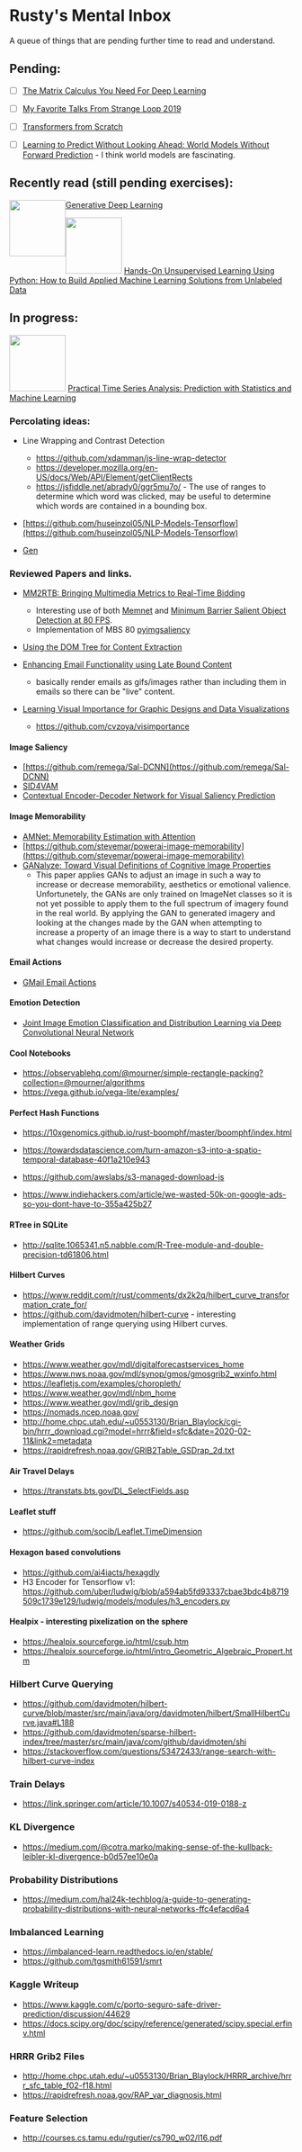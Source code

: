 # Rusty's Mental Inbox

A queue of things that are pending further time to read and understand.

## Pending:

- [ ] [The Matrix Calculus You Need For Deep Learning](https://explained.ai/matrix-calculus/index.html)

- [ ] [My Favorite Talks From Strange Loop 2019](http://stratus3d.com/blog/2019/09/24/my-favorite-talks-from-strange-loop-2019/
)

- [ ] [Transformers from Scratch](http://www.peterbloem.nl/blog/transformers)

- [ ] [Learning to Predict Without Looking Ahead:
World Models Without Forward Prediction](https://learningtopredict.github.io) - I think world models are fascinating.
 
## Recently read (still pending exercises):

<img src="https://images-na.ssl-images-amazon.com/images/I/416KapTtFjL._SX379_BO1,204,203,200_.jpg" width="100px" style="float:left"/> [Generative Deep Learning](https://www.amazon.com/Generative-Deep-Learning-Teaching-Machines/dp/1492041947)

<img src="https://images-na.ssl-images-amazon.com/images/I/51bnimDBPkL._SX379_BO1,204,203,200_.jpg" width="100px"> [Hands-On Unsupervised Learning Using Python: How to Build Applied Machine Learning Solutions from Unlabeled Data](https://www.amazon.com/Hands-Unsupervised-Learning-Using-Python/dp/1492035645)

## In progress:

<img src="https://images-na.ssl-images-amazon.com/images/I/51rGoPuGcSL._SX379_BO1,204,203,200_.jpg" width="100px"> [Practical Time Series Analysis: Prediction with Statistics and Machine Learning](https://www.amazon.com/Practical-Time-Analysis-Prediction-Statistics/dp/1492041653/ref=sr_1_1?crid=349AS4FB79YKS&keywords=time+series+oreilly&qid=1572714244&sprefix=time+series+or%2Cstripbooks%2C165&sr=8-1)


### Percolating ideas:

- Line Wrapping and Contrast Detection 
  - https://github.com/xdamman/js-line-wrap-detector
  - https://developer.mozilla.org/en-US/docs/Web/API/Element/getClientRects
  - https://jsfiddle.net/abrady0/ggr5mu7o/ - The use of ranges to determine which word was clicked, may be useful to determine which words are contained in a bounding box.
- [https://github.com/huseinzol05/NLP-Models-Tensorflow](https://github.com/huseinzol05/NLP-Models-Tensorflow)

- [Gen](https://probcomp.github.io/Gen/tutorials.html)

### Reviewed Papers and links.

  - [MM2RTB: Bringing Multimedia Metrics to Real-Time Bidding](https://arxiv.org/pdf/1708.00255.pdf)
    - Interesting use of both [Memnet](http://memorability.csail.mit.edu/) and [Minimum Barrier Salient Object Detection at 80 FPS](https://cs-people.bu.edu/jmzhang/fastmbd/MBS_preprint.pdf).
    - Implementation of MBS 80 [pyimgsaliency](https://github.com/yhenon/pyimgsaliency/blob/master/README.md)
    
  - [Using the DOM Tree for Content Extraction](https://arxiv.org/pdf/1210.6113.pdf)
  
  - [Enhancing Email Functionality using Late Bound Content](https://arxiv.org/pdf/1907.01423.pdf)
    - basically render emails as gifs/images rather than including them in emails so there can be "live" content.
  - [Learning Visual Importance for Graphic Designs and Data Visualizations](https://vcg.seas.harvard.edu/publications/learning-visual-importance-for-graphic-designs-and-data-visualizations/paper)
    - https://github.com/cvzoya/visimportance
  
#### Image Saliency

  - [https://github.com/remega/Sal-DCNN](https://github.com/remega/Sal-DCNN)
  - [SID4VAM](https://arxiv.org/pdf/1910.13066.pdf)
  - [Contextual Encoder-Decoder Network for Visual Saliency Prediction](https://github.com/alexanderkroner/saliency)
  
#### Image Memorability

  - [AMNet: Memorability Estimation with Attention](https://github.com/ok1zjf/AMNet)
  - [https://github.com/stevemar/powerai-image-memorability](https://github.com/stevemar/powerai-image-memorability)
  - [GANalyze: Toward Visual Definitions of Cognitive Image Properties](https://arxiv.org/pdf/1906.10112.pdf)
     - This paper applies GANs to adjust an image in such a way to increase or decrease memorability, aesthetics or emotional valience. Unfortunetely, the GANs are only trained on ImageNet classes so it is not yet possible to apply them to the full spectrum of imagery found in the real world.  By applying the GAN to generated imagery and looking at the changes made by the GAN when attempting to increase a property of an image there is a way to start to understand what changes would increase or decrease the desired property.
     
#### Email Actions

  - [GMail Email Actions](https://developers.google.com/gmail/markup/actions/actions-overview)
 
#### Emotion Detection
  
  - [Joint Image Emotion Classification and Distribution Learning via Deep Convolutional Neural Network](https://github.com/sherleens/EmotionDistributionLearning)

#### Cool Notebooks

  - https://observablehq.com/@mourner/simple-rectangle-packing?collection=@mourner/algorithms
  - https://vega.github.io/vega-lite/examples/

#### Perfect Hash Functions

  - https://10xgenomics.github.io/rust-boomphf/master/boomphf/index.html
  - https://towardsdatascience.com/turn-amazon-s3-into-a-spatio-temporal-database-40f1a210e943

  - https://github.com/awslabs/s3-managed-download-js
  - https://www.indiehackers.com/article/we-wasted-50k-on-google-ads-so-you-dont-have-to-355a425b27

#### RTree in SQLite

  - http://sqlite.1065341.n5.nabble.com/R-Tree-module-and-double-precision-td61806.html 
  
#### Hilbert Curves
  - https://www.reddit.com/r/rust/comments/dx2k2q/hilbert_curve_transformation_crate_for/
  - https://github.com/davidmoten/hilbert-curve - interesting implementation of range querying using Hilbert curves.

#### Weather Grids
  - https://www.weather.gov/mdl/digitalforecastservices_home
  - https://www.nws.noaa.gov/mdl/synop/gmos/gmosgrib2_wxinfo.html
  - https://leafletjs.com/examples/choropleth/
  - https://www.weather.gov/mdl/nbm_home
  - https://www.weather.gov/mdl/grib_design
  - https://nomads.ncep.noaa.gov/
  - http://home.chpc.utah.edu/~u0553130/Brian_Blaylock/cgi-bin/hrrr_download.cgi?model=hrrr&field=sfc&date=2020-02-11&link2=metadata
  - https://rapidrefresh.noaa.gov/GRIB2Table_GSDrap_2d.txt
  
#### Air Travel Delays
  - https://transtats.bts.gov/DL_SelectFields.asp

#### Leaflet stuff
  - https://github.com/socib/Leaflet.TimeDimension
  
#### Hexagon based convolutions
  - https://github.com/ai4iacts/hexagdly
  - H3 Encoder for Tensorflow v1: https://github.com/uber/ludwig/blob/a594ab5fd93337cbae3bdc4b8719509c1739e129/ludwig/models/modules/h3_encoders.py
  
#### Healpix - interesting pixelization on the sphere

  - https://healpix.sourceforge.io/html/csub.htm
  - https://healpix.sourceforge.io/html/intro_Geometric_Algebraic_Propert.htm

### Hilbert Curve Querying
  
  - https://github.com/davidmoten/hilbert-curve/blob/master/src/main/java/org/davidmoten/hilbert/SmallHilbertCurve.java#L188
  - https://github.com/davidmoten/sparse-hilbert-index/tree/master/src/main/java/com/github/davidmoten/shi
  - https://stackoverflow.com/questions/53472433/range-search-with-hilbert-curve-index
  
### Train Delays

  - https://link.springer.com/article/10.1007/s40534-019-0188-z
  
### KL Divergence
  - https://medium.com/@cotra.marko/making-sense-of-the-kullback-leibler-kl-divergence-b0d57ee10e0a
  
### Probability Distributions
  - https://medium.com/hal24k-techblog/a-guide-to-generating-probability-distributions-with-neural-networks-ffc4efacd6a4

### Imbalanced Learning
  - https://imbalanced-learn.readthedocs.io/en/stable/
  - https://github.com/tgsmith61591/smrt
  
### Kaggle Writeup
  - https://www.kaggle.com/c/porto-seguro-safe-driver-prediction/discussion/44629
  - https://docs.scipy.org/doc/scipy/reference/generated/scipy.special.erfinv.html
  
### HRRR Grib2 Files
  - http://home.chpc.utah.edu/~u0553130/Brian_Blaylock/HRRR_archive/hrrr_sfc_table_f02-f18.html
  - https://rapidrefresh.noaa.gov/RAP_var_diagnosis.html

### Feature Selection
  - http://courses.cs.tamu.edu/rgutier/cs790_w02/l16.pdf
